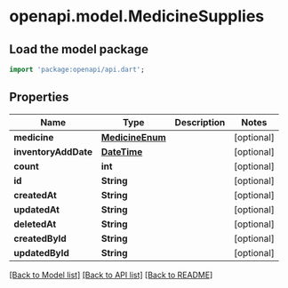 # openapi.model.MedicineSupplies

## Load the model package
```dart
import 'package:openapi/api.dart';
```

## Properties
Name | Type | Description | Notes
------------ | ------------- | ------------- | -------------
**medicine** | [**MedicineEnum**](MedicineEnum.md) |  | [optional] 
**inventoryAddDate** | [**DateTime**](DateTime.md) |  | [optional] 
**count** | **int** |  | [optional] 
**id** | **String** |  | [optional] 
**createdAt** | **String** |  | [optional] 
**updatedAt** | **String** |  | [optional] 
**deletedAt** | **String** |  | [optional] 
**createdById** | **String** |  | [optional] 
**updatedById** | **String** |  | [optional] 

[[Back to Model list]](../README.md#documentation-for-models) [[Back to API list]](../README.md#documentation-for-api-endpoints) [[Back to README]](../README.md)


